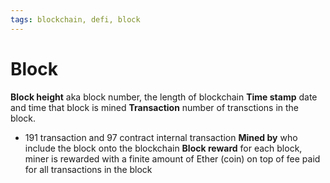 ```yaml
---
tags: blockchain, defi, block
---
```


# Block

**Block height** aka block number, the length of blockchain
**Time stamp** date and time that block is mined
**Transaction** number of transctions in the block. 
- 191 transaction and 97 contract internal transaction
**Mined by** who include the block onto the blockchain
**Block reward** for each block, miner is rewarded with a finite amount of Ether (coin) on top of fee paid for all transactions in the block
